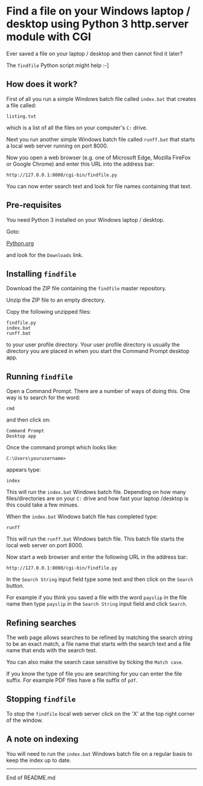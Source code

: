 # Find a file on your Windows laptop / desktop using Python 3 http.server module with CGI

Ever saved a file on your laptop / desktop and then cannot find it later?

The `findfile` Python script might help :-]

## How does it work?

First of all you run a simple Windows batch file called `index.bat` that
creates a file called:

```
listing.txt
```

which is a list of all the files on your computer's `C:` drive.

Next you run another simple Windows batch file called `runff.bat` that starts a local
web server running on port 8000.

Now you open a web browser (e.g. one of Microsoft Edge, Mozilla FireFox or
Google Chrome) and enter this URL into the address bar:

```
http://127.0.0.1:8000/cgi-bin/findfile.py
```

You can now enter search text and look for file names containing that
text.

## Pre-requisites

You need Python 3 installed on your Windows laptop / desktop.

Goto:

[Python.org](https://www.python.org)

and look for the `Downloads` link.

## Installing `findfile`

Download the ZIP file containing the `findfile` master repository.

Unzip the ZIP file to an empty directory.

Copy the following unzipped files:

```
findfile.py
index.bat
runff.bat
```

to your user profile directory.  Your user profile directory is usually
the directory you are placed in when you start the Command Prompt desktop app.

## Running `findfile`

Open a Command Prompt.  There are a number of ways of doing this.  One way
is to search for the word:

```
cmd
```

and then click on:

```
Command Prompt
Desktop app
```

Once the command prompt which looks like:

```
C:\Users\yourusername>
```

appears type:

```
index
```

This will run the `index.bat` Windows batch file.  Depending on
how many files/directories are on your `C:` drive and how fast
your laptop /desktop is this could take a few minues.

When the `index.bat` Windows batch file has completed type:

```
runff
```

This will run the `runff.bat` Windows batch file.  This batch file
starts the local web server on port 8000.

Now start a web browser and enter the following URL in the address bar:

```
http://127.0.0.1:8000/cgi-bin/findfile.py
```

In the `Search String` input field type some text and then click
on the `Search` button.

For example if you think you saved a file with the word `payslip` in
the file name then type `payslip` in the `Search String` input field
and click `Search`.

## Refining searches

The web page allows searches to be refined by matching the search string to be an exact match,
a file name that starts with the search text and a file name that ends with the search test.

You can also make the search case sensitive by ticking the `Match case`.

If you know the type of file you are searching for you can enter the
file suffix.  For example PDF files have a file suffix of `pdf`.

## Stopping `findfile`

To stop the `findfile` local web server click on the 'X' at the top right corner of the window.

## A note on indexing

You will need to run the `index.bat` Windows batch file on a regular basis to keep
the index up to date.

----------------
End of README.md
